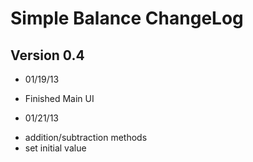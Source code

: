 # Simple Balance ChangeLog
## Version 0.4

* 01/19/13
 - Finished Main UI
* 01/21/13
 - addition/subtraction methods
 - set initial value
